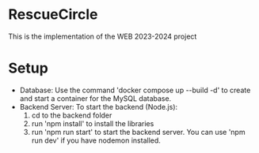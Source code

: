 # RescueCircle
This is the implementation of the WEB 2023-2024 project

# Setup
- Database: Use the command 'docker compose up --build -d' to create and start a container for the MySQL database.
- Backend Server: To start the backend (Node.js): 
    1) cd to the backend folder 
    2) run 'npm install' to install the libraries 
    3) run 'npm run start' to start the backend server. You can use 'npm run dev' if you have nodemon installed.